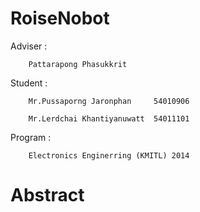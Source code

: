 RoiseNobot
==========
Adviser : 

        Pattarapong Phasukkrit  

Student	:

        Mr.Pussaporng Jaronphan 	54010906

        Mr.Lerdchai Khantiyanuwatt	54011101

Program :

        Electronics Enginerring (KMITL) 2014
        
        
Abstract
==========



